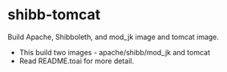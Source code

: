 # shibb-tomcat
Build Apache, Shibboleth, and mod_jk image and tomcat image.
*  This build two images - apache/shibb/mod_jk and tomcat
*  Read README.toai for more detail.
